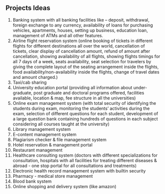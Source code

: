 ## Projects Ideas
1. Banking system with all banking facilities like – deposit, withdrawal, foreign exchange to any currency, availability of loans for purchasing vehicles, apartments, houses, setting up business, education loan, management of ATMs and all other features.
2. Airline flight reservation system (online booking of tickets in different flights for different destinations all over the world, cancellation of tickets, clear display of cancellation amount, refund of amount after cancellation, showing  availability of all flights, showing flights timings for all 7 days of a week, seats availability, seat selection for travelers by giving the complete layout of the seating arrangement inside the flights, food availability/non-availability inside the flights, change of travel dates and amount charged.)
3. Taxi/cab sharing
4. University education portal (providing all information about under-graduate, post graduate and doctoral programs offered, facilities available, location & map, fee structure in all the universities)
5. Online exam management system (with total security of identifying the students during exam, monitoring the students’ activities during the exam, selection of different questions for each student, development of a large question bank containing hundreds of questions in each subject considering all courses taught at the university)
6. Library management system
7. E-content management system 
8. Plagiarism checker & file management system
9. Hotel reservation & management portal
10. Restaurant management
11. Healthcare consulting system (doctors with different specializations for consultation, hospitals with all facilities for treating different diseases & abroad - one stop portal for all consultations and treatments)
12. Electronic health record management system with builtin security 
13. Pharmacy - medical store management 
14. Blood bank system
15. Online shopping and delivery system (like amazon)